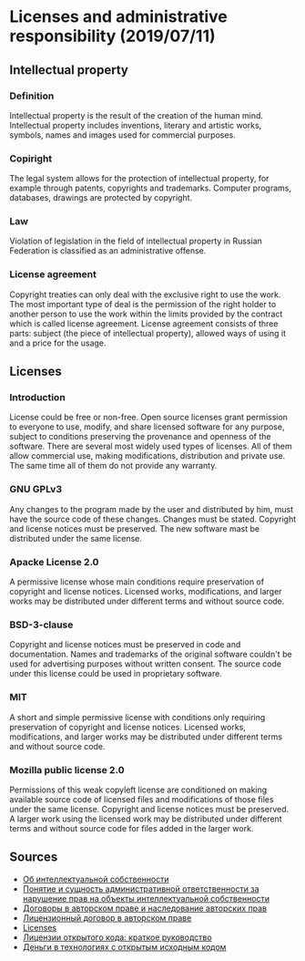 # Licenses and administrative responsibility (2019/07/11)

## Intellectual property

### Definition
Intellectual property is the result of the creation of the human mind. Intellectual property includes inventions, literary and artistic works, symbols, names and images used for commercial purposes.

### Copiright
The legal system allows for the protection of intellectual property, for example through patents, copyrights and trademarks. Computer programs, databases, drawings are protected by copyright.

### Law
Violation of legislation in the field of intellectual property in Russian Federation is classified as an administrative offense.

### License agreement
Copyright treaties can only deal with the exclusive right to use the work. The most important type of deal is the permission of the right holder to another person to use the work within the limits provided by the contract which is called license agreement. License agreement consists of three parts: subject (the piece of intellectual property), allowed ways of using it and a price for the usage.

## Licenses

### Introduction
License could be free or non-free. Open source licenses grant permission to everyone to use, modify, and share licensed software for any purpose, subject to conditions preserving the provenance and openness of the software. There are several most widely used types of licenses. All of them allow commercial use, making modifications, distribution and private use. The same time all of them do not provide any warranty.

### GNU GPLv3
Any changes to the program made by the user and distributed by him, must have the source code of these changes. Changes must be stated. Copyright and license notices must be preserved. The new software mast be distributed under the same license.

### Apacke License 2.0
A permissive license whose main conditions require preservation of copyright and license notices. Licensed works, modifications, and larger works may be distributed under different terms and without source code.

### BSD-3-clause
Copyright and license notices must be preserved in code and documentation. Names and trademarks of the original software couldn't be used for advertising purposes without written consent. The source code under this license could be used in proprietary software.

### MIT
A short and simple permissive license with conditions only requiring preservation of copyright and license notices. Licensed works, modifications, and larger works may be distributed under different terms and without source code.

### Mozilla public license 2.0
Permissions of this weak copyleft license are conditioned on making available source code of licensed files and modifications of those files under the same license. Copyright and license notices must be preserved. A larger work using the licensed work may be distributed under different terms and without source code for files added in the larger work.

## Sources
- [Об интеллектуальной собственности](https://www.wipo.int/about-ip/ru/)
- [Понятие и сущность административной ответственности за нарушение прав на объекты интеллектуальной собственности](https://cyberleninka.ru/article/v/ponyatie-i-suschnost-administrativnoy-otvetstvennosti-za-narushenie-prav-na-obekty-intellektualnoy-sobstvennosti)
- [Договоры в авторском праве и наследование авторских прав](https://sumip.ru/biblioteka/avtorskoye-pravo/dogovory-v-avtorskom-prave/)
- [Лицензионный договор в авторском праве](https://sumip.ru/biblioteka/avtorskoye-pravo/dogovory-v-avtorskom-prave/licenzionnyj-dogovor-v-avtorskom-prave/)
- [Licenses](https://choosealicense.com/licenses/)
- [Лицензии открытого кода: краткое руководство](https://te-st.ru/2017/10/12/rules-and-licenses-open-source/)
- [Деньги в технологиях с открытым исходным кодом](https://blog.maddevs.io/money-in-open-source-64fa61e92237)